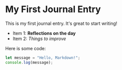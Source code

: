 # My First Journal Entry

This is my first journal entry. It's great to start writing!

- Item 1: **Reflections on the day**
- Item 2: *Things to improve*

Here is some code:

```js
let message = "Hello, Markdown!";
console.log(message);
```